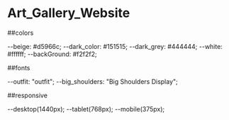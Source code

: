 # Art_Gallery_Website

##colors

--beige: #d5966c;
--dark_color: #151515;
--dark_grey: #444444;
--white: #ffffff;
--backGround: #f2f2f2;

##fonts

--outfit: "outfit";
--big_shoulders: "Big Shoulders Display";

##responsive

--desktop(1440px);
--tablet(768px);
--mobile(375px);
